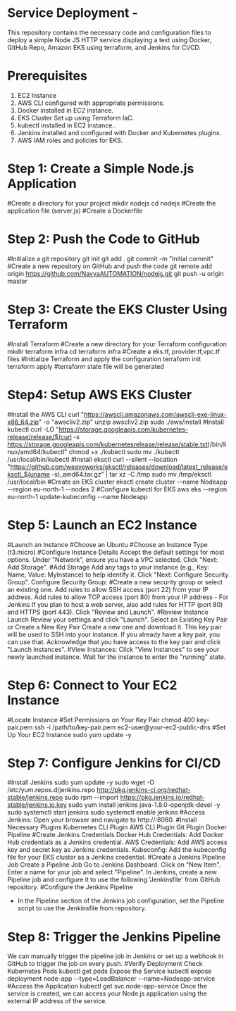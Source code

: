 # Service Deployment -
 This repository contains the necessary code and configuration files to deploy a simple Node JS HTTP service displaying a text using Docker, GitHub Repo, Amazon EKS using terraform, and Jenkins for CI/CD.

# Prerequisites

1. EC2 Instance 
2. AWS CLI configured with appropriate permissions.
3. Docker installed in EC2 instance.
4. EKS Cluster Set up using Terraform IaC.
5. kubectl installed in EC2 instance..
6. Jenkins installed and configured with Docker and Kubernetes plugins.
7. AWS IAM roles and policies for EKS.

# Step 1: Create a Simple Node.js Application

#Create a directory for your project
 mkdir nodejs
 cd nodejs
#Create the application file (server.js)
#Create a Dockerfile

# Step 2: Push the Code to GitHub

#Initialize a git repository
git init
git add .
git commit -m "Initial commit"
#Create a new repository on GitHub and push the code
git remote add origin https://github.com/NavyaAUTOMATION/nodejs.git
git push -u origin master

# Step 3: Create the EKS Cluster Using Terraform

#Install Terraform
#Create a new directory for your Terraform configuration
mkdir terraform infra
cd terraform infra
#Create a eks.tf, provider.tf,vpc.tf files
#Initialize Terraform and apply the configuration
terraform init
terraform apply
#terraform state file will be generated

# Step4: Setup AWS EKS Cluster

#Install the AWS CLI
 curl "https://awscli.amazonaws.com/awscli-exe-linux-x86_64.zip" -o "awscliv2.zip"
 unzip awscliv2.zip
 sudo ./aws/install
#Install kubectl
 curl -LO "https://storage.googleapis.com/kubernetes-release/release/$(curl -s https://storage.googleapis.com/kubernetesrelease/release/stable.txt)/bin/linux/amd64/kubectl"
 chmod +x ./kubectl
 sudo mv ./kubectl /usr/local/bin/kubectl
#Install eksctl
curl --silent --location "https://github.com/weaveworks/eksctl/releases/download/latest_release/eksctl_$(uname -s)_amd64.tar.gz" | tar xz -C /tmp
sudo mv /tmp/eksctl /usr/local/bin
#Create an EKS cluster
 eksctl create cluster --name Nodeapp --region eu-north-1 --nodes 2
#Configure kubectl for EKS
 aws eks --region eu-north-1 update-kubeconfig --name Nodeapp


# Step 5: Launch an EC2 Instance

#Launch an Instance
#Choose an Ubuntu
#Choose an Instance Type (t3.micro)
#Configure Instance Details
 Accept the default settings for most options.
 Under "Network", ensure you have a VPC selected.
 Click "Next: Add Storage".
#Add Storage
 Add any tags to your instance (e.g., Key: Name, Value: MyInstance) to help identify it.
 Click "Next: Configure Security Group".
 Configure Security Group:
#Create a new security group or select an existing one.
 Add rules to allow SSH access (port 22) from your IP address.
 Add rules to allow TCP access (port 80) from your IP address - For Jenkins
 If you plan to host a web server, also add rules for HTTP (port 80) and HTTPS (port 443).
 Click "Review and Launch".
#Review Instance Launch
 Review your settings and click "Launch".
 Select an Existing Key Pair or Create a New Key Pair
 Create a new one and download it. This key pair will be used to SSH into your instance.
 If you already have a key pair, you can use that.
 Acknowledge that you have access to the key pair and click "Launch Instances".
#View Instances:
 Click "View Instances" to see your newly launched instance.
 Wait for the instance to enter the "running" state.

# Step 6: Connect to Your EC2 Instance

#Locate Instance
#Set Permissions on Your Key Pair
   chmod 400 key-pair.pem
   ssh -i /path/to/key-pair.pem ec2-user@your-ec2-public-dns
#Set Up Your EC2 Instance
    sudo yum update -y

# Step 7: Configure Jenkins for CI/CD

#Install Jenkins
 sudo yum update -y
 sudo wget -O /etc/yum.repos.d/jenkins.repo http://pkg.jenkins-ci.org/redhat-stable/jenkins.repo
 sudo rpm --import https://pkg.jenkins.io/redhat-stable/jenkins.io.key
 sudo yum install jenkins java-1.8.0-openjdk-devel -y
 sudo systemctl start jenkins
 sudo systemctl enable jenkins
#Access Jenkins:
 Open your browser and navigate to http://<your-ec2-public-ip>:8080.
#Install Necessary Plugins
 Kubernetes CLI Plugin
 AWS CLI Plugin
 Git Plugin
 Docker Pipeline
#Create Jenkins Credentials
 Docker Hub Credentials: Add Docker Hub credentials as a Jenkins credential. 
 AWS Credentials: Add AWS access key and secret key as Jenkins credentials.
 Kubeconfig: Add the kubeconfig file for your EKS cluster as a Jenkins credential.
#Create a Jenkins Pipeline Job
 Create a Pipeline Job
 Go to Jenkins Dashboard.
 Click on "New Item".
 Enter a name for your job and select "Pipeline".
 In Jenkins, create a new Pipeline job and configure it to use the following 'Jenkinsfile' from GitHub repository.
#Configure the Jenkins Pipeline
   - In the Pipeline section of the Jenkins job configuration, set the Pipeline script to use the Jenkinsfile from repository.

# Step 8: Trigger the Jenkins Pipeline
  
  We can manually trigger the pipeline job in Jenkins or set up a webhook in GitHub to trigger the job on every push.
#Verify Deployment
  Check Kubernetes Pods
   kubectl get pods
  Expose the Service
   kubectl expose deployment node-app --type=LoadBalancer --name=Nodeapp-service
#Access the Application
   kubectl get svc node-app-service
  Once the service is created, we can access your Node.js application using the external IP address of the service.
  
